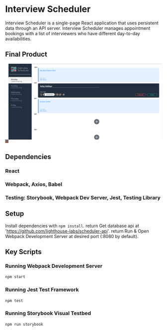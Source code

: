 # Interview Scheduler

Interview Scheduler is a single-page React application that uses persistent data through an API server. Interview Scheduler manages appointment bookings with a list of interviewers who have different day-to-day availabilities.

## Final Product

![Scheduler](./docs/Scheduler-Image.png)

## Dependencies

### React
### Webpack, Axios, Babel
### Testing: Storybook, Webpack Dev Server, Jest, Testing Library

## Setup

Install dependencies with `npm install`.  return
Get database api at 'https://github.com/lighthouse-labs/scheduler-api'.  return
Run & Open Webpack Development Server at desired port (:8080 by default).

## Key Scripts

### Running Webpack Development Server

```sh
npm start
```

### Running Jest Test Framework

```sh
npm test
```

### Running Storybook Visual Testbed

```sh
npm run storybook
```
